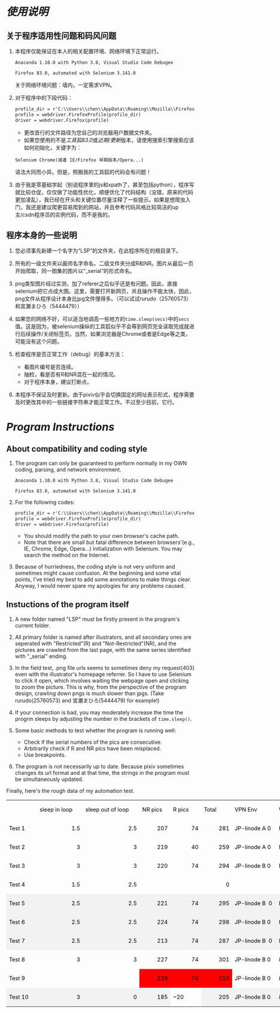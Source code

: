 # ***使用说明***

## 关于程序适用性问题和码风问题

1. 本程序仅能保证在本人的相关配置环境、网络环境下正常运行。

    `Anaconda 1.10.0 with Python 3.8, Visual Studio Code Debugee`

    `Firefox 83.0, automated with Selenium 3.141.0`

    关于网络环境问题：墙内，一定需求VPN。

2. 对于程序中的下段代码：

    ```apache
    profile_dir = r'C:\\Users\\chen\\AppData\\Roaming\\Mozilla\\Firefox\\Profiles\\twtf6r6t.default-release'
    profile = webdriver.FirefoxProfile(profile_dir)
    driver = webdriver.Firefox(profile)
    ```

    * 更改首行的文件路径为您自己的浏览器用户数据文件夹。
    * 如果您使用的不是*工具狐83.0*或*近期/更新*版本，请使用搜索引擎搜索应该如何初始化，关键字为：

    `Selenium Chrome(或者 IE/Firefox 早期版本/Opera...)`

    语法大同而小异。但是，照搬我的工具狐的代码会有问题！

3. 由于我是零基础学起（别说程序里的js和xpath了，甚至包括python），程序写就比较仓促，仅仅做了功能性优化，顺便优化了代码结构（没错，原来的代码更加凌乱），我已经在开头和关键位置尽量注释了一些提示。如果是想爬虫入门，我还是建议爬更容易爬到的网站，并且参考代码风格比较简洁的up主/csdn程序员的实例代码，而不是我的。

## 程序本身的一些说明

1. 您必须事先新建一个名字为“LSP”的文件夹，在此程序所在的根目录下。

2. 所有的一级文件夹以画师名字命名，二级文件夹分成R和NR。图片从最后一页开始爬取，同一图集的图片以“_serial”的形式命名。

3. png类型图片经过实测，加了referer之后似乎还是有问题。因此，直接selenium把它点成大图。这里，需要打开新网页，并且操作不能太快，因此，png文件从程序设计本身比jpg文件慢得多。（可以试试rurudo（25760573）和宮瀬まひろ（5444479））

4. 如果您的网络不好，可以适当地调高一些地方的`time.sleep(secs)`中的`secs`值。这是因为，被selenium操纵的工具狐似乎不会等到网页完全读取完成就进行后续操作/关闭标签页。当然，如果浏览器是Chrome或者是Edge等之类，可能没有这个问题。

5. 检查程序是否正常工作（debug）的基本方法：

    * 看图片编号是否连续。
    * 抽检，看是否有R和NR混在一起的情况。
    * 对于程序本身，建议打断点。

6. 本程序不保证及时更新。由于pixiv似乎会切换固定的网址表示形式，程序需要及时更改其中的一些链接字符串才能正常工作。不过至少目前，它行。

# ***Program Instructions***

## About compatibility and coding style

1. The program can only be guaranteed to perform normally in my OWN coding, parsing, and network environment.

    `Anaconda 1.10.0 with Python 3.8, Visual Studio Code Debugee`

    `Firefox 83.0, automated with Selenium 3.141.0`

2. For the following codes:

     ```apache
    profile_dir = r'C:\\Users\\chen\\AppData\\Roaming\\Mozilla\\Firefox\\Profiles\\twtf6r6t.default-release'
    profile = webdriver.FirefoxProfile(profile_dir)
    driver = webdriver.Firefox(profile)
    ```

    * You should modify the path to your own browser's cache path.
    * Note that there are small but fatal difference between browsers'(e.g., IE, Chrome, Edge, Opera...) initialization with Selenium. You may search the method on the Internet.

3. Because of hurriedness, the coding style is not very uniform and sometimes might cause confusion. At the beginning and some vital points, I've tried my best to add some annotations to make things clear. Anyway, I would never spare my apologies for any problems caused.

## Instuctions of the program itself

1. A new folder named "LSP" must be firstly present in the program's current folder.

2. All primary folder is named after illustrators, and all secondary ones are seperated with "Restricted"(R) and "Not-Restricted"(NR), and the pictures are crawled from the last page, with the same series identified with "_serial" ending.

3. In the field test, .png file urls seems to sometimes deny my request(403) even with the illustrator's homepage referrer. So I have to use Selenium to click it open, which involves waiting the webpage open and clicking to zoom the picture. This is why, from the perspective of the program design, crawling down pngs is much slower than jpgs. (Take rurudo(25760573) and 宮瀬まひろ(5444479) for example!)

4. If your connection is bad, you may moderately increase the time the progrm sleeps by adjusting the number in the brackets of `time.sleep()`.

5. Some basic methods to test whether the program is running well:

    * Check if the serial numbers of the pics are consecutive.
    * Arbitrarily check if R and NR pics have been misplaced.
    * Use breakpoints.

6. The program is not necessarily up to date. Because pixiv sometimes changes its url format and at that time, the strings in the program must be simultaneously updated.



Finally, here's the rough data of my automation test. 
<table class="MsoNormalTable" style="width:1072.55pt;border-collapse:collapse;mso-yfti-tbllook:1184;
 mso-padding-alt:0cm 5.4pt 0cm 5.4pt" width="1430" cellspacing="0" cellpadding="0" border="0">
 <tbody><tr style="mso-yfti-irow:0;mso-yfti-firstrow:yes;height:13.9pt">
  <td style="width:51.0pt;padding:0cm 5.4pt 0cm 5.4pt;
  height:13.9pt" width="68" nowrap=""></td>
  <td style="width:81.0pt;padding:0cm 5.4pt 0cm 5.4pt;
  height:13.9pt" width="108" nowrap="">
  <p class="MsoNormal" style="text-align:left;mso-pagination:widow-orphan" align="left"><span style="font-size:11.0pt;mso-ascii-font-family:等线;mso-fareast-font-family:
  等线;mso-hansi-font-family:等线;mso-bidi-font-family:宋体;color:black;mso-font-kerning:
  0pt" lang="EN-US">sleep in loop<o:p></o:p></span></p>
  </td>
  <td style="width:103.0pt;padding:0cm 5.4pt 0cm 5.4pt;
  height:13.9pt" width="137" nowrap="">
  <p class="MsoNormal" style="text-align:left;mso-pagination:widow-orphan" align="left"><span style="font-size:11.0pt;mso-ascii-font-family:等线;mso-fareast-font-family:
  等线;mso-hansi-font-family:等线;mso-bidi-font-family:宋体;color:black;mso-font-kerning:
  0pt" lang="EN-US">sleep out of loop<o:p></o:p></span></p>
  </td>
  <td style="width:51.0pt;padding:0cm 5.4pt 0cm 5.4pt;
  height:13.9pt" width="68" nowrap="">
  <p class="MsoNormal" style="text-align:left;mso-pagination:widow-orphan" align="left"><span style="font-size:11.0pt;mso-ascii-font-family:等线;mso-fareast-font-family:
  等线;mso-hansi-font-family:等线;mso-bidi-font-family:宋体;color:black;mso-font-kerning:
  0pt" lang="EN-US">NR pics<o:p></o:p></span></p>
  </td>
  <td style="width:51.0pt;padding:0cm 5.4pt 0cm 5.4pt;
  height:13.9pt" width="68" nowrap="">
  <p class="MsoNormal" style="text-align:left;mso-pagination:widow-orphan" align="left"><span style="font-size:11.0pt;mso-ascii-font-family:等线;mso-fareast-font-family:
  等线;mso-hansi-font-family:等线;mso-bidi-font-family:宋体;color:black;mso-font-kerning:
  0pt" lang="EN-US">R pics<o:p></o:p></span></p>
  </td>
  <td style="width:51.0pt;padding:0cm 5.4pt 0cm 5.4pt;
  height:13.9pt" width="68" nowrap="">
  <p class="MsoNormal" style="text-align:left;mso-pagination:widow-orphan" align="left"><span style="font-size:11.0pt;mso-ascii-font-family:等线;mso-fareast-font-family:
  等线;mso-hansi-font-family:等线;mso-bidi-font-family:宋体;color:black;mso-font-kerning:
  0pt" lang="EN-US">Total<o:p></o:p></span></p>
  </td>
  <td style="width:78.0pt;padding:0cm 5.4pt 0cm 5.4pt;
  height:13.9pt" width="104" nowrap="">
  <p class="MsoNormal" style="text-align:left;mso-pagination:widow-orphan" align="left"><span style="font-size:11.0pt;mso-ascii-font-family:等线;mso-fareast-font-family:
  等线;mso-hansi-font-family:等线;mso-bidi-font-family:宋体;color:black;mso-font-kerning:
  0pt" lang="EN-US">VPN Env<o:p></o:p></span></p>
  </td>
  <td style="width:62.0pt;padding:0cm 5.4pt 0cm 5.4pt;
  height:13.9pt" width="83" nowrap="">
  <p class="MsoNormal" style="text-align:left;mso-pagination:widow-orphan" align="left"><span class="SpellE"><span style="font-size:11.0pt;mso-ascii-font-family:
  等线;mso-fareast-font-family:等线;mso-hansi-font-family:等线;mso-bidi-font-family:
  宋体;color:black;mso-font-kerning:0pt" lang="EN-US">WiFi</span></span><span style="font-size:11.0pt;mso-ascii-font-family:等线;mso-fareast-font-family:
  等线;mso-hansi-font-family:等线;mso-bidi-font-family:宋体;color:black;mso-font-kerning:
  0pt" lang="EN-US"> Env<o:p></o:p></span></p>
  </td>
  <td style="width:80.0pt;padding:0cm 5.4pt 0cm 5.4pt;
  height:13.9pt" width="107" nowrap="">
  <p class="MsoNormal" style="text-align:left;mso-pagination:widow-orphan" align="left"><span style="font-size:11.0pt;mso-ascii-font-family:等线;mso-fareast-font-family:
  等线;mso-hansi-font-family:等线;mso-bidi-font-family:宋体;color:black;mso-font-kerning:
  0pt" lang="EN-US">number of <span class="SpellE">urls</span><o:p></o:p></span></p>
  </td>
  <td style="width:82.0pt;padding:0cm 5.4pt 0cm 5.4pt;
  height:13.9pt" width="109" nowrap="">
  <p class="MsoNormal" style="text-align:left;mso-pagination:widow-orphan" align="left"><span style="font-size:11.0pt;mso-ascii-font-family:等线;mso-fareast-font-family:
  等线;mso-hansi-font-family:等线;mso-bidi-font-family:宋体;color:black;mso-font-kerning:
  0pt" lang="EN-US">syncing<o:p></o:p></span></p>
  </td>
  <td style="width:120.0pt;padding:0cm 5.4pt 0cm 5.4pt;
  height:13.9pt" width="160" nowrap="">
  <p class="MsoNormal" style="text-align:left;mso-pagination:widow-orphan" align="left"><span style="font-size:11.0pt;mso-ascii-font-family:等线;mso-fareast-font-family:
  等线;mso-hansi-font-family:等线;mso-bidi-font-family:宋体;color:black;mso-font-kerning:
  0pt" lang="EN-US">error<o:p></o:p></span></p>
  </td>
  <td style="width:209.0pt;padding:0cm 5.4pt 0cm 5.4pt;
  height:13.9pt" width="279" nowrap="">
  <p class="MsoNormal" style="text-align:left;mso-pagination:widow-orphan" align="left"><span style="font-size:11.0pt;mso-ascii-font-family:等线;mso-fareast-font-family:
  等线;mso-hansi-font-family:等线;mso-bidi-font-family:宋体;color:black;mso-font-kerning:
  0pt" lang="EN-US">Accuracy/Annotations<o:p></o:p></span></p>
  </td>
  <td style="width:53.55pt;padding:0cm 5.4pt 0cm 5.4pt;
  height:13.9pt" width="71" nowrap="">
  <p class="MsoNormal" style="text-align:left;mso-pagination:widow-orphan" align="left"><span style="font-size:11.0pt;mso-ascii-font-family:等线;mso-fareast-font-family:
  等线;mso-hansi-font-family:等线;mso-bidi-font-family:宋体;color:black;mso-font-kerning:
  0pt" lang="EN-US">Mode<o:p></o:p></span></p>
  </td>
 </tr>
 <tr style="mso-yfti-irow:1;height:13.9pt">
  <td style="width:51.0pt;padding:0cm 5.4pt 0cm 5.4pt;
  height:13.9pt" width="68" nowrap="">
  <p class="MsoNormal" style="text-align:left;mso-pagination:widow-orphan" align="left"><span style="font-size:11.0pt;mso-ascii-font-family:等线;mso-fareast-font-family:
  等线;mso-hansi-font-family:等线;mso-bidi-font-family:宋体;color:black;mso-font-kerning:
  0pt" lang="EN-US">Test 1<o:p></o:p></span></p>
  </td>
  <td style="width:81.0pt;padding:0cm 5.4pt 0cm 5.4pt;
  height:13.9pt" width="108" nowrap="">
  <p class="MsoNormal" style="text-align:right;mso-pagination:widow-orphan" align="right"><span style="font-size:11.0pt;mso-ascii-font-family:等线;mso-fareast-font-family:
  等线;mso-hansi-font-family:等线;mso-bidi-font-family:宋体;color:black;mso-font-kerning:
  0pt" lang="EN-US">1.5<o:p></o:p></span></p>
  </td>
  <td style="width:103.0pt;padding:0cm 5.4pt 0cm 5.4pt;
  height:13.9pt" width="137" nowrap="">
  <p class="MsoNormal" style="text-align:right;mso-pagination:widow-orphan" align="right"><span style="font-size:11.0pt;mso-ascii-font-family:等线;mso-fareast-font-family:
  等线;mso-hansi-font-family:等线;mso-bidi-font-family:宋体;color:black;mso-font-kerning:
  0pt" lang="EN-US">2.5<o:p></o:p></span></p>
  </td>
  <td style="width:51.0pt;padding:0cm 5.4pt 0cm 5.4pt;
  height:13.9pt" width="68" nowrap="">
  <p class="MsoNormal" style="text-align:right;mso-pagination:widow-orphan" align="right"><span style="font-size:11.0pt;mso-ascii-font-family:等线;mso-fareast-font-family:
  等线;mso-hansi-font-family:等线;mso-bidi-font-family:宋体;color:black;mso-font-kerning:
  0pt" lang="EN-US">207<o:p></o:p></span></p>
  </td>
  <td style="width:51.0pt;padding:0cm 5.4pt 0cm 5.4pt;
  height:13.9pt" width="68" nowrap="">
  <p class="MsoNormal" style="text-align:right;mso-pagination:widow-orphan" align="right"><span style="font-size:11.0pt;mso-ascii-font-family:等线;mso-fareast-font-family:
  等线;mso-hansi-font-family:等线;mso-bidi-font-family:宋体;color:black;mso-font-kerning:
  0pt" lang="EN-US">74<o:p></o:p></span></p>
  </td>
  <td style="width:51.0pt;padding:0cm 5.4pt 0cm 5.4pt;
  height:13.9pt" width="68" nowrap="">
  <p class="MsoNormal" style="text-align:right;mso-pagination:widow-orphan" align="right"><span style="font-size:11.0pt;mso-ascii-font-family:等线;mso-fareast-font-family:
  等线;mso-hansi-font-family:等线;mso-bidi-font-family:宋体;color:black;mso-font-kerning:
  0pt" lang="EN-US">281<o:p></o:p></span></p>
  </td>
  <td style="width:78.0pt;padding:0cm 5.4pt 0cm 5.4pt;
  height:13.9pt" width="104" nowrap="">
  <p class="MsoNormal" style="text-align:left;mso-pagination:widow-orphan" align="left"><span style="font-size:11.0pt;mso-ascii-font-family:等线;mso-fareast-font-family:
  等线;mso-hansi-font-family:等线;mso-bidi-font-family:宋体;color:black;mso-font-kerning:
  0pt" lang="EN-US">JP-<span class="SpellE">linode</span> A 0<o:p></o:p></span></p>
  </td>
  <td style="width:62.0pt;padding:0cm 5.4pt 0cm 5.4pt;
  height:13.9pt" width="83" nowrap="">
  <p class="MsoNormal" style="text-align:left;mso-pagination:widow-orphan" align="left"><span style="font-size:11.0pt;mso-ascii-font-family:等线;mso-fareast-font-family:
  等线;mso-hansi-font-family:等线;mso-bidi-font-family:宋体;color:black;mso-font-kerning:
  0pt" lang="EN-US">Dorm<o:p></o:p></span></p>
  </td>
  <td style="width:80.0pt;padding:0cm 5.4pt 0cm 5.4pt;
  height:13.9pt" width="107" nowrap="">
  <p class="MsoNormal" style="text-align:right;mso-pagination:widow-orphan" align="right"><span style="font-size:11.0pt;mso-ascii-font-family:等线;mso-fareast-font-family:
  等线;mso-hansi-font-family:等线;mso-bidi-font-family:宋体;color:black;mso-font-kerning:
  0pt" lang="EN-US">217<o:p></o:p></span></p>
  </td>
  <td style="width:82.0pt;padding:0cm 5.4pt 0cm 5.4pt;
  height:13.9pt" width="109" nowrap="">
  <p class="MsoNormal" style="text-align:left;mso-pagination:widow-orphan" align="left"><span style="font-size:11.0pt;mso-ascii-font-family:等线;mso-fareast-font-family:
  等线;mso-hansi-font-family:等线;mso-bidi-font-family:宋体;color:black;mso-font-kerning:
  0pt" lang="EN-US">t<o:p></o:p></span></p>
  </td>
  <td style="width:120.0pt;padding:0cm 5.4pt 0cm 5.4pt;
  height:13.9pt" width="160" nowrap=""></td>
  <td style="width:209.0pt;padding:0cm 5.4pt 0cm 5.4pt;
  height:13.9pt" width="279" nowrap="">
  <p class="MsoNormal" style="text-align:right;mso-pagination:widow-orphan" align="right"><span style="font-size:11.0pt;mso-ascii-font-family:等线;mso-fareast-font-family:
  等线;mso-hansi-font-family:等线;mso-bidi-font-family:宋体;color:black;mso-font-kerning:
  0pt" lang="EN-US">0.897763578<o:p></o:p></span></p>
  </td>
  <td style="width:53.55pt;padding:0cm 5.4pt 0cm 5.4pt;
  height:13.9pt" width="71" nowrap="">
  <p class="MsoNormal" style="text-align:left;mso-pagination:widow-orphan" align="left"><span style="font-size:11.0pt;mso-ascii-font-family:等线;mso-fareast-font-family:
  等线;mso-hansi-font-family:等线;mso-bidi-font-family:宋体;color:black;mso-font-kerning:
  0pt" lang="EN-US">distributive<o:p></o:p></span></p>
  </td>
 </tr>
 <tr style="mso-yfti-irow:2;height:13.9pt">
  <td style="width:51.0pt;padding:0cm 5.4pt 0cm 5.4pt;
  height:13.9pt" width="68" nowrap="">
  <p class="MsoNormal" style="text-align:left;mso-pagination:widow-orphan" align="left"><span style="font-size:11.0pt;mso-ascii-font-family:等线;mso-fareast-font-family:
  等线;mso-hansi-font-family:等线;mso-bidi-font-family:宋体;color:black;mso-font-kerning:
  0pt" lang="EN-US">Test 2<o:p></o:p></span></p>
  </td>
  <td style="width:81.0pt;padding:0cm 5.4pt 0cm 5.4pt;
  height:13.9pt" width="108" nowrap="">
  <p class="MsoNormal" style="text-align:right;mso-pagination:widow-orphan" align="right"><span style="font-size:11.0pt;mso-ascii-font-family:等线;mso-fareast-font-family:
  等线;mso-hansi-font-family:等线;mso-bidi-font-family:宋体;color:black;mso-font-kerning:
  0pt" lang="EN-US">3<o:p></o:p></span></p>
  </td>
  <td style="width:103.0pt;padding:0cm 5.4pt 0cm 5.4pt;
  height:13.9pt" width="137" nowrap="">
  <p class="MsoNormal" style="text-align:right;mso-pagination:widow-orphan" align="right"><span style="font-size:11.0pt;mso-ascii-font-family:等线;mso-fareast-font-family:
  等线;mso-hansi-font-family:等线;mso-bidi-font-family:宋体;color:black;mso-font-kerning:
  0pt" lang="EN-US">3<o:p></o:p></span></p>
  </td>
  <td style="width:51.0pt;padding:0cm 5.4pt 0cm 5.4pt;
  height:13.9pt" width="68" nowrap="">
  <p class="MsoNormal" style="text-align:right;mso-pagination:widow-orphan" align="right"><span style="font-size:11.0pt;mso-ascii-font-family:等线;mso-fareast-font-family:
  等线;mso-hansi-font-family:等线;mso-bidi-font-family:宋体;color:black;mso-font-kerning:
  0pt" lang="EN-US">219<o:p></o:p></span></p>
  </td>
  <td style="width:51.0pt;padding:0cm 5.4pt 0cm 5.4pt;
  height:13.9pt" width="68" nowrap="">
  <p class="MsoNormal" style="text-align:right;mso-pagination:widow-orphan" align="right"><span style="font-size:11.0pt;mso-ascii-font-family:等线;mso-fareast-font-family:
  等线;mso-hansi-font-family:等线;mso-bidi-font-family:宋体;color:black;mso-font-kerning:
  0pt" lang="EN-US">40<o:p></o:p></span></p>
  </td>
  <td style="width:51.0pt;padding:0cm 5.4pt 0cm 5.4pt;
  height:13.9pt" width="68" nowrap="">
  <p class="MsoNormal" style="text-align:right;mso-pagination:widow-orphan" align="right"><span style="font-size:11.0pt;mso-ascii-font-family:等线;mso-fareast-font-family:
  等线;mso-hansi-font-family:等线;mso-bidi-font-family:宋体;color:black;mso-font-kerning:
  0pt" lang="EN-US">259<o:p></o:p></span></p>
  </td>
  <td style="width:78.0pt;padding:0cm 5.4pt 0cm 5.4pt;
  height:13.9pt" width="104" nowrap="">
  <p class="MsoNormal" style="text-align:left;mso-pagination:widow-orphan" align="left"><span style="font-size:11.0pt;mso-ascii-font-family:等线;mso-fareast-font-family:
  等线;mso-hansi-font-family:等线;mso-bidi-font-family:宋体;color:black;mso-font-kerning:
  0pt" lang="EN-US">JP-<span class="SpellE">linode</span> A 0<o:p></o:p></span></p>
  </td>
  <td style="width:62.0pt;padding:0cm 5.4pt 0cm 5.4pt;
  height:13.9pt" width="83" nowrap="">
  <p class="MsoNormal" style="text-align:left;mso-pagination:widow-orphan" align="left"><span style="font-size:11.0pt;mso-ascii-font-family:等线;mso-fareast-font-family:
  等线;mso-hansi-font-family:等线;mso-bidi-font-family:宋体;color:black;mso-font-kerning:
  0pt" lang="EN-US">Dorm<o:p></o:p></span></p>
  </td>
  <td style="width:80.0pt;padding:0cm 5.4pt 0cm 5.4pt;
  height:13.9pt" width="107" nowrap="">
  <p class="MsoNormal" style="text-align:right;mso-pagination:widow-orphan" align="right"><span style="font-size:11.0pt;mso-ascii-font-family:等线;mso-fareast-font-family:
  等线;mso-hansi-font-family:等线;mso-bidi-font-family:宋体;color:black;mso-font-kerning:
  0pt" lang="EN-US">217<o:p></o:p></span></p>
  </td>
  <td style="width:82.0pt;padding:0cm 5.4pt 0cm 5.4pt;
  height:13.9pt" width="109" nowrap="">
  <p class="MsoNormal" style="text-align:left;mso-pagination:widow-orphan" align="left"><span style="font-size:11.0pt;mso-ascii-font-family:等线;mso-fareast-font-family:
  等线;mso-hansi-font-family:等线;mso-bidi-font-family:宋体;color:black;mso-font-kerning:
  0pt" lang="EN-US">t<o:p></o:p></span></p>
  </td>
  <td style="width:120.0pt;padding:0cm 5.4pt 0cm 5.4pt;
  height:13.9pt" width="160" nowrap=""></td>
  <td style="width:209.0pt;padding:0cm 5.4pt 0cm 5.4pt;
  height:13.9pt" width="279" nowrap="">
  <p class="MsoNormal" style="text-align:right;mso-pagination:widow-orphan" align="right"><span style="font-size:11.0pt;mso-ascii-font-family:等线;mso-fareast-font-family:
  等线;mso-hansi-font-family:等线;mso-bidi-font-family:宋体;color:black;mso-font-kerning:
  0pt" lang="EN-US">0.827476038<o:p></o:p></span></p>
  </td>
  <td style="width:53.55pt;padding:0cm 5.4pt 0cm 5.4pt;
  height:13.9pt" width="71" nowrap="">
  <p class="MsoNormal" style="text-align:left;mso-pagination:widow-orphan" align="left"><span style="font-size:11.0pt;mso-ascii-font-family:等线;mso-fareast-font-family:
  等线;mso-hansi-font-family:等线;mso-bidi-font-family:宋体;color:black;mso-font-kerning:
  0pt" lang="EN-US">distributive<o:p></o:p></span></p>
  </td>
 </tr>
 <tr style="mso-yfti-irow:3;height:13.9pt">
  <td style="width:51.0pt;padding:0cm 5.4pt 0cm 5.4pt;
  height:13.9pt" width="68" nowrap="">
  <p class="MsoNormal" style="text-align:left;mso-pagination:widow-orphan" align="left"><span style="font-size:11.0pt;mso-ascii-font-family:等线;mso-fareast-font-family:
  等线;mso-hansi-font-family:等线;mso-bidi-font-family:宋体;color:black;mso-font-kerning:
  0pt" lang="EN-US">Test 3<o:p></o:p></span></p>
  </td>
  <td style="width:81.0pt;padding:0cm 5.4pt 0cm 5.4pt;
  height:13.9pt" width="108" nowrap="">
  <p class="MsoNormal" style="text-align:right;mso-pagination:widow-orphan" align="right"><span style="font-size:11.0pt;mso-ascii-font-family:等线;mso-fareast-font-family:
  等线;mso-hansi-font-family:等线;mso-bidi-font-family:宋体;color:black;mso-font-kerning:
  0pt" lang="EN-US">3<o:p></o:p></span></p>
  </td>
  <td style="width:103.0pt;padding:0cm 5.4pt 0cm 5.4pt;
  height:13.9pt" width="137" nowrap="">
  <p class="MsoNormal" style="text-align:right;mso-pagination:widow-orphan" align="right"><span style="font-size:11.0pt;mso-ascii-font-family:等线;mso-fareast-font-family:
  等线;mso-hansi-font-family:等线;mso-bidi-font-family:宋体;color:black;mso-font-kerning:
  0pt" lang="EN-US">3<o:p></o:p></span></p>
  </td>
  <td style="width:51.0pt;padding:0cm 5.4pt 0cm 5.4pt;
  height:13.9pt" width="68" nowrap="">
  <p class="MsoNormal" style="text-align:right;mso-pagination:widow-orphan" align="right"><span style="font-size:11.0pt;mso-ascii-font-family:等线;mso-fareast-font-family:
  等线;mso-hansi-font-family:等线;mso-bidi-font-family:宋体;color:black;mso-font-kerning:
  0pt" lang="EN-US">220<o:p></o:p></span></p>
  </td>
  <td style="width:51.0pt;padding:0cm 5.4pt 0cm 5.4pt;
  height:13.9pt" width="68" nowrap="">
  <p class="MsoNormal" style="text-align:right;mso-pagination:widow-orphan" align="right"><span style="font-size:11.0pt;mso-ascii-font-family:等线;mso-fareast-font-family:
  等线;mso-hansi-font-family:等线;mso-bidi-font-family:宋体;color:black;mso-font-kerning:
  0pt" lang="EN-US">74<o:p></o:p></span></p>
  </td>
  <td style="width:51.0pt;padding:0cm 5.4pt 0cm 5.4pt;
  height:13.9pt" width="68" nowrap="">
  <p class="MsoNormal" style="text-align:right;mso-pagination:widow-orphan" align="right"><span style="font-size:11.0pt;mso-ascii-font-family:等线;mso-fareast-font-family:
  等线;mso-hansi-font-family:等线;mso-bidi-font-family:宋体;color:black;mso-font-kerning:
  0pt" lang="EN-US">294<o:p></o:p></span></p>
  </td>
  <td style="width:78.0pt;padding:0cm 5.4pt 0cm 5.4pt;
  height:13.9pt" width="104" nowrap="">
  <p class="MsoNormal" style="text-align:left;mso-pagination:widow-orphan" align="left"><span style="font-size:11.0pt;mso-ascii-font-family:等线;mso-fareast-font-family:
  等线;mso-hansi-font-family:等线;mso-bidi-font-family:宋体;color:black;mso-font-kerning:
  0pt" lang="EN-US">JP-<span class="SpellE">linode</span> B 0<o:p></o:p></span></p>
  </td>
  <td style="width:62.0pt;padding:0cm 5.4pt 0cm 5.4pt;
  height:13.9pt" width="83" nowrap="">
  <p class="MsoNormal" style="text-align:left;mso-pagination:widow-orphan" align="left"><span style="font-size:11.0pt;mso-ascii-font-family:等线;mso-fareast-font-family:
  等线;mso-hansi-font-family:等线;mso-bidi-font-family:宋体;color:black;mso-font-kerning:
  0pt" lang="EN-US">Dorm<o:p></o:p></span></p>
  </td>
  <td style="width:80.0pt;padding:0cm 5.4pt 0cm 5.4pt;
  height:13.9pt" width="107" nowrap="">
  <p class="MsoNormal" style="text-align:right;mso-pagination:widow-orphan" align="right"><span style="font-size:11.0pt;mso-ascii-font-family:等线;mso-fareast-font-family:
  等线;mso-hansi-font-family:等线;mso-bidi-font-family:宋体;color:black;mso-font-kerning:
  0pt" lang="EN-US">217<o:p></o:p></span></p>
  </td>
  <td style="width:82.0pt;padding:0cm 5.4pt 0cm 5.4pt;
  height:13.9pt" width="109" nowrap="">
  <p class="MsoNormal" style="text-align:left;mso-pagination:widow-orphan" align="left"><span style="font-size:11.0pt;mso-ascii-font-family:等线;mso-fareast-font-family:
  等线;mso-hansi-font-family:等线;mso-bidi-font-family:宋体;color:black;mso-font-kerning:
  0pt" lang="EN-US">t<o:p></o:p></span></p>
  </td>
  <td style="width:120.0pt;padding:0cm 5.4pt 0cm 5.4pt;
  height:13.9pt" width="160" nowrap=""></td>
  <td style="width:209.0pt;padding:0cm 5.4pt 0cm 5.4pt;
  height:13.9pt" width="279" nowrap="">
  <p class="MsoNormal" style="text-align:right;mso-pagination:widow-orphan" align="right"><span style="font-size:11.0pt;mso-ascii-font-family:等线;mso-fareast-font-family:
  等线;mso-hansi-font-family:等线;mso-bidi-font-family:宋体;color:black;mso-font-kerning:
  0pt" lang="EN-US">0.939297125<o:p></o:p></span></p>
  </td>
  <td style="width:53.55pt;padding:0cm 5.4pt 0cm 5.4pt;
  height:13.9pt" width="71" nowrap="">
  <p class="MsoNormal" style="text-align:left;mso-pagination:widow-orphan" align="left"><span style="font-size:11.0pt;mso-ascii-font-family:等线;mso-fareast-font-family:
  等线;mso-hansi-font-family:等线;mso-bidi-font-family:宋体;color:black;mso-font-kerning:
  0pt" lang="EN-US">distributive<o:p></o:p></span></p>
  </td>
 </tr>
 <tr style="mso-yfti-irow:4;height:13.9pt">
  <td style="width:51.0pt;padding:0cm 5.4pt 0cm 5.4pt;
  height:13.9pt" width="68" nowrap="">
  <p class="MsoNormal" style="text-align:left;mso-pagination:widow-orphan" align="left"><span style="font-size:11.0pt;mso-ascii-font-family:等线;mso-fareast-font-family:
  等线;mso-hansi-font-family:等线;mso-bidi-font-family:宋体;color:black;mso-font-kerning:
  0pt" lang="EN-US">Test 4<o:p></o:p></span></p>
  </td>
  <td style="width:81.0pt;padding:0cm 5.4pt 0cm 5.4pt;
  height:13.9pt" width="108" nowrap="">
  <p class="MsoNormal" style="text-align:right;mso-pagination:widow-orphan" align="right"><span style="font-size:11.0pt;mso-ascii-font-family:等线;mso-fareast-font-family:
  等线;mso-hansi-font-family:等线;mso-bidi-font-family:宋体;color:black;mso-font-kerning:
  0pt" lang="EN-US">1.5<o:p></o:p></span></p>
  </td>
  <td style="width:103.0pt;padding:0cm 5.4pt 0cm 5.4pt;
  height:13.9pt" width="137" nowrap="">
  <p class="MsoNormal" style="text-align:right;mso-pagination:widow-orphan" align="right"><span style="font-size:11.0pt;mso-ascii-font-family:等线;mso-fareast-font-family:
  等线;mso-hansi-font-family:等线;mso-bidi-font-family:宋体;color:black;mso-font-kerning:
  0pt" lang="EN-US">2.5<o:p></o:p></span></p>
  </td>
  <td style="width:51.0pt;padding:0cm 5.4pt 0cm 5.4pt;
  height:13.9pt" width="68" nowrap=""></td>
  <td style="width:51.0pt;padding:0cm 5.4pt 0cm 5.4pt;
  height:13.9pt" width="68" nowrap=""></td>
  <td style="width:51.0pt;padding:0cm 5.4pt 0cm 5.4pt;
  height:13.9pt" width="68" nowrap="">
  <p class="MsoNormal" style="text-align:right;mso-pagination:widow-orphan" align="right"><span style="font-size:11.0pt;mso-ascii-font-family:等线;mso-fareast-font-family:
  等线;mso-hansi-font-family:等线;mso-bidi-font-family:宋体;color:black;mso-font-kerning:
  0pt" lang="EN-US">0<o:p></o:p></span></p>
  </td>
  <td style="width:78.0pt;padding:0cm 5.4pt 0cm 5.4pt;
  height:13.9pt" width="104" nowrap=""></td>
  <td style="width:62.0pt;padding:0cm 5.4pt 0cm 5.4pt;
  height:13.9pt" width="83" nowrap=""></td>
  <td style="width:80.0pt;padding:0cm 5.4pt 0cm 5.4pt;
  height:13.9pt" width="107" nowrap="">
  <p class="MsoNormal" style="text-align:left;mso-pagination:widow-orphan" align="left"><span style="font-size:11.0pt;mso-ascii-font-family:等线;mso-fareast-font-family:
  等线;mso-hansi-font-family:等线;mso-bidi-font-family:宋体;color:black;mso-font-kerning:
  0pt" lang="EN-US">(np)<o:p></o:p></span></p>
  </td>
  <td style="width:82.0pt;padding:0cm 5.4pt 0cm 5.4pt;
  height:13.9pt" width="109" nowrap="">
  <p class="MsoNormal" style="text-align:left;mso-pagination:widow-orphan" align="left"><span style="font-size:11.0pt;mso-ascii-font-family:等线;mso-fareast-font-family:
  等线;mso-hansi-font-family:等线;mso-bidi-font-family:宋体;color:black;mso-font-kerning:
  0pt" lang="EN-US">f<o:p></o:p></span></p>
  </td>
  <td style="width:120.0pt;padding:0cm 5.4pt 0cm 5.4pt;
  height:13.9pt" width="160" nowrap="">
  <p class="MsoNormal" style="text-align:left;mso-pagination:widow-orphan" align="left"><span style="font-size:11.0pt;mso-ascii-font-family:等线;mso-fareast-font-family:
  等线;mso-hansi-font-family:等线;mso-bidi-font-family:宋体;color:black;mso-font-kerning:
  0pt" lang="EN-US">Max Retries Exceed<o:p></o:p></span></p>
  </td>
  <td style="width:209.0pt;padding:0cm 5.4pt 0cm 5.4pt;
  height:13.9pt" width="279" nowrap="">
  <p class="MsoNormal" style="text-align:left;mso-pagination:widow-orphan" align="left"><span style="font-size:11.0pt;mso-ascii-font-family:等线;mso-fareast-font-family:
  等线;mso-hansi-font-family:等线;mso-bidi-font-family:宋体;color:black;mso-font-kerning:
  0pt" lang="EN-US">(np)<o:p></o:p></span></p>
  </td>
  <td style="width:53.55pt;padding:0cm 5.4pt 0cm 5.4pt;
  height:13.9pt" width="71" nowrap="">
  <p class="MsoNormal" style="text-align:left;mso-pagination:widow-orphan" align="left"><span style="font-size:11.0pt;mso-ascii-font-family:等线;mso-fareast-font-family:
  等线;mso-hansi-font-family:等线;mso-bidi-font-family:宋体;color:black;mso-font-kerning:
  0pt" lang="EN-US">distributive<o:p></o:p></span></p>
  </td>
 </tr>
 <tr style="mso-yfti-irow:5;height:13.9pt">
  <td style="width:51.0pt;background:#F2F2F2;padding:0cm 5.4pt 0cm 5.4pt;
  height:13.9pt" width="68" nowrap="">
  <p class="MsoNormal" style="text-align:left;mso-pagination:widow-orphan" align="left"><span style="font-size:11.0pt;mso-ascii-font-family:等线;mso-fareast-font-family:
  等线;mso-hansi-font-family:等线;mso-bidi-font-family:宋体;color:black;mso-font-kerning:
  0pt" lang="EN-US">Test 5<o:p></o:p></span></p>
  </td>
  <td style="width:81.0pt;background:#F2F2F2;padding:0cm 5.4pt 0cm 5.4pt;
  height:13.9pt" width="108" nowrap="">
  <p class="MsoNormal" style="text-align:right;mso-pagination:widow-orphan" align="right"><span style="font-size:11.0pt;mso-ascii-font-family:等线;mso-fareast-font-family:
  等线;mso-hansi-font-family:等线;mso-bidi-font-family:宋体;color:black;mso-font-kerning:
  0pt" lang="EN-US">2.5<o:p></o:p></span></p>
  </td>
  <td style="width:103.0pt;background:#F2F2F2;padding:0cm 5.4pt 0cm 5.4pt;
  height:13.9pt" width="137" nowrap="">
  <p class="MsoNormal" style="text-align:right;mso-pagination:widow-orphan" align="right"><span style="font-size:11.0pt;mso-ascii-font-family:等线;mso-fareast-font-family:
  等线;mso-hansi-font-family:等线;mso-bidi-font-family:宋体;color:black;mso-font-kerning:
  0pt" lang="EN-US">2.5<o:p></o:p></span></p>
  </td>
  <td style="width:51.0pt;background:#F2F2F2;padding:0cm 5.4pt 0cm 5.4pt;
  height:13.9pt" width="68" nowrap="">
  <p class="MsoNormal" style="text-align:right;mso-pagination:widow-orphan" align="right"><span style="font-size:11.0pt;mso-ascii-font-family:等线;mso-fareast-font-family:
  等线;mso-hansi-font-family:等线;mso-bidi-font-family:宋体;color:black;mso-font-kerning:
  0pt" lang="EN-US">221<o:p></o:p></span></p>
  </td>
  <td style="width:51.0pt;background:#F2F2F2;padding:0cm 5.4pt 0cm 5.4pt;
  height:13.9pt" width="68" nowrap="">
  <p class="MsoNormal" style="text-align:right;mso-pagination:widow-orphan" align="right"><span style="font-size:11.0pt;mso-ascii-font-family:等线;mso-fareast-font-family:
  等线;mso-hansi-font-family:等线;mso-bidi-font-family:宋体;color:black;mso-font-kerning:
  0pt" lang="EN-US">74<o:p></o:p></span></p>
  </td>
  <td style="width:51.0pt;background:#F2F2F2;padding:0cm 5.4pt 0cm 5.4pt;
  height:13.9pt" width="68" nowrap="">
  <p class="MsoNormal" style="text-align:right;mso-pagination:widow-orphan" align="right"><span style="font-size:11.0pt;mso-ascii-font-family:等线;mso-fareast-font-family:
  等线;mso-hansi-font-family:等线;mso-bidi-font-family:宋体;color:black;mso-font-kerning:
  0pt" lang="EN-US">295<o:p></o:p></span></p>
  </td>
  <td style="width:78.0pt;background:#F2F2F2;padding:0cm 5.4pt 0cm 5.4pt;
  height:13.9pt" width="104" nowrap="">
  <p class="MsoNormal" style="text-align:left;mso-pagination:widow-orphan" align="left"><span style="font-size:11.0pt;mso-ascii-font-family:等线;mso-fareast-font-family:
  等线;mso-hansi-font-family:等线;mso-bidi-font-family:宋体;color:black;mso-font-kerning:
  0pt" lang="EN-US">JP-<span class="SpellE">linode</span> <span class="GramE">B<span style="mso-spacerun:yes">&nbsp; </span>0</span><o:p></o:p></span></p>
  </td>
  <td style="width:62.0pt;background:#F2F2F2;padding:0cm 5.4pt 0cm 5.4pt;
  height:13.9pt" width="83" nowrap="">
  <p class="MsoNormal" style="text-align:left;mso-pagination:widow-orphan" align="left"><span style="font-size:11.0pt;mso-ascii-font-family:等线;mso-fareast-font-family:
  等线;mso-hansi-font-family:等线;mso-bidi-font-family:宋体;color:black;mso-font-kerning:
  0pt" lang="EN-US">Dorm<o:p></o:p></span></p>
  </td>
  <td style="width:80.0pt;background:#F2F2F2;padding:0cm 5.4pt 0cm 5.4pt;
  height:13.9pt" width="107" nowrap="">
  <p class="MsoNormal" style="text-align:right;mso-pagination:widow-orphan" align="right"><span style="font-size:11.0pt;mso-ascii-font-family:等线;mso-fareast-font-family:
  等线;mso-hansi-font-family:等线;mso-bidi-font-family:宋体;color:black;mso-font-kerning:
  0pt" lang="EN-US">217<o:p></o:p></span></p>
  </td>
  <td style="width:82.0pt;background:#F2F2F2;padding:0cm 5.4pt 0cm 5.4pt;
  height:13.9pt" width="109" nowrap="">
  <p class="MsoNormal" style="text-align:left;mso-pagination:widow-orphan" align="left"><span style="font-size:11.0pt;mso-ascii-font-family:等线;mso-fareast-font-family:
  等线;mso-hansi-font-family:等线;mso-bidi-font-family:宋体;color:black;mso-font-kerning:
  0pt" lang="EN-US">t<o:p></o:p></span></p>
  </td>
  <td style="width:120.0pt;background:#F2F2F2;padding:0cm 5.4pt 0cm 5.4pt;
  height:13.9pt" width="160" nowrap="">
  <p class="MsoNormal" style="text-align:left;mso-pagination:widow-orphan" align="left"><span style="font-size:11.0pt;mso-ascii-font-family:等线;mso-fareast-font-family:
  等线;mso-hansi-font-family:等线;mso-bidi-font-family:宋体;color:black;mso-font-kerning:
  0pt">　<span lang="EN-US"><o:p></o:p></span></span></p>
  </td>
  <td style="width:209.0pt;background:#F2F2F2;padding:0cm 5.4pt 0cm 5.4pt;
  height:13.9pt" width="279" nowrap="">
  <p class="MsoNormal" style="text-align:right;mso-pagination:widow-orphan" align="right"><span style="font-size:11.0pt;mso-ascii-font-family:等线;mso-fareast-font-family:
  等线;mso-hansi-font-family:等线;mso-bidi-font-family:宋体;color:black;mso-font-kerning:
  0pt" lang="EN-US">0.942492013<o:p></o:p></span></p>
  </td>
  <td style="width:53.55pt;padding:0cm 5.4pt 0cm 5.4pt;
  height:13.9pt" width="71" nowrap="">
  <p class="MsoNormal" style="text-align:left;mso-pagination:widow-orphan" align="left"><span style="font-size:11.0pt;mso-ascii-font-family:等线;mso-fareast-font-family:
  等线;mso-hansi-font-family:等线;mso-bidi-font-family:宋体;color:black;mso-font-kerning:
  0pt" lang="EN-US">distributive<o:p></o:p></span></p>
  </td>
 </tr>
 <tr style="mso-yfti-irow:6;height:13.9pt">
  <td style="width:51.0pt;background:#F2F2F2;padding:0cm 5.4pt 0cm 5.4pt;
  height:13.9pt" width="68" nowrap="">
  <p class="MsoNormal" style="text-align:left;mso-pagination:widow-orphan" align="left"><span style="font-size:11.0pt;mso-ascii-font-family:等线;mso-fareast-font-family:
  等线;mso-hansi-font-family:等线;mso-bidi-font-family:宋体;color:black;mso-font-kerning:
  0pt" lang="EN-US">Test 6<o:p></o:p></span></p>
  </td>
  <td style="width:81.0pt;background:#F2F2F2;padding:0cm 5.4pt 0cm 5.4pt;
  height:13.9pt" width="108" nowrap="">
  <p class="MsoNormal" style="text-align:right;mso-pagination:widow-orphan" align="right"><span style="font-size:11.0pt;mso-ascii-font-family:等线;mso-fareast-font-family:
  等线;mso-hansi-font-family:等线;mso-bidi-font-family:宋体;color:black;mso-font-kerning:
  0pt" lang="EN-US">2.5<o:p></o:p></span></p>
  </td>
  <td style="width:103.0pt;background:#F2F2F2;padding:0cm 5.4pt 0cm 5.4pt;
  height:13.9pt" width="137" nowrap="">
  <p class="MsoNormal" style="text-align:right;mso-pagination:widow-orphan" align="right"><span style="font-size:11.0pt;mso-ascii-font-family:等线;mso-fareast-font-family:
  等线;mso-hansi-font-family:等线;mso-bidi-font-family:宋体;color:black;mso-font-kerning:
  0pt" lang="EN-US">2.5<o:p></o:p></span></p>
  </td>
  <td style="width:51.0pt;background:#F2F2F2;padding:0cm 5.4pt 0cm 5.4pt;
  height:13.9pt" width="68" nowrap="">
  <p class="MsoNormal" style="text-align:right;mso-pagination:widow-orphan" align="right"><span style="font-size:11.0pt;mso-ascii-font-family:等线;mso-fareast-font-family:
  等线;mso-hansi-font-family:等线;mso-bidi-font-family:宋体;color:black;mso-font-kerning:
  0pt" lang="EN-US">224<o:p></o:p></span></p>
  </td>
  <td style="width:51.0pt;background:#F2F2F2;padding:0cm 5.4pt 0cm 5.4pt;
  height:13.9pt" width="68" nowrap="">
  <p class="MsoNormal" style="text-align:right;mso-pagination:widow-orphan" align="right"><span style="font-size:11.0pt;mso-ascii-font-family:等线;mso-fareast-font-family:
  等线;mso-hansi-font-family:等线;mso-bidi-font-family:宋体;color:black;mso-font-kerning:
  0pt" lang="EN-US">74<o:p></o:p></span></p>
  </td>
  <td style="width:51.0pt;background:#F2F2F2;padding:0cm 5.4pt 0cm 5.4pt;
  height:13.9pt" width="68" nowrap="">
  <p class="MsoNormal" style="text-align:right;mso-pagination:widow-orphan" align="right"><span style="font-size:11.0pt;mso-ascii-font-family:等线;mso-fareast-font-family:
  等线;mso-hansi-font-family:等线;mso-bidi-font-family:宋体;color:black;mso-font-kerning:
  0pt" lang="EN-US">298<o:p></o:p></span></p>
  </td>
  <td style="width:78.0pt;background:#F2F2F2;padding:0cm 5.4pt 0cm 5.4pt;
  height:13.9pt" width="104" nowrap="">
  <p class="MsoNormal" style="text-align:left;mso-pagination:widow-orphan" align="left"><span style="font-size:11.0pt;mso-ascii-font-family:等线;mso-fareast-font-family:
  等线;mso-hansi-font-family:等线;mso-bidi-font-family:宋体;color:black;mso-font-kerning:
  0pt" lang="EN-US">JP-<span class="SpellE">linode</span> B 0<o:p></o:p></span></p>
  </td>
  <td style="width:62.0pt;background:#F2F2F2;padding:0cm 5.4pt 0cm 5.4pt;
  height:13.9pt" width="83" nowrap="">
  <p class="MsoNormal" style="text-align:left;mso-pagination:widow-orphan" align="left"><span style="font-size:11.0pt;mso-ascii-font-family:等线;mso-fareast-font-family:
  等线;mso-hansi-font-family:等线;mso-bidi-font-family:宋体;color:black;mso-font-kerning:
  0pt" lang="EN-US">Dorm<o:p></o:p></span></p>
  </td>
  <td style="width:80.0pt;background:#F2F2F2;padding:0cm 5.4pt 0cm 5.4pt;
  height:13.9pt" width="107" nowrap="">
  <p class="MsoNormal" style="text-align:right;mso-pagination:widow-orphan" align="right"><span style="font-size:11.0pt;mso-ascii-font-family:等线;mso-fareast-font-family:
  等线;mso-hansi-font-family:等线;mso-bidi-font-family:宋体;color:black;mso-font-kerning:
  0pt" lang="EN-US">217<o:p></o:p></span></p>
  </td>
  <td style="width:82.0pt;background:#F2F2F2;padding:0cm 5.4pt 0cm 5.4pt;
  height:13.9pt" width="109" nowrap="">
  <p class="MsoNormal" style="text-align:left;mso-pagination:widow-orphan" align="left"><span style="font-size:11.0pt;mso-ascii-font-family:等线;mso-fareast-font-family:
  等线;mso-hansi-font-family:等线;mso-bidi-font-family:宋体;color:black;mso-font-kerning:
  0pt" lang="EN-US">t<o:p></o:p></span></p>
  </td>
  <td style="width:120.0pt;background:#F2F2F2;padding:0cm 5.4pt 0cm 5.4pt;
  height:13.9pt" width="160" nowrap="">
  <p class="MsoNormal" style="text-align:left;mso-pagination:widow-orphan" align="left"><span style="font-size:11.0pt;mso-ascii-font-family:等线;mso-fareast-font-family:
  等线;mso-hansi-font-family:等线;mso-bidi-font-family:宋体;color:black;mso-font-kerning:
  0pt">　<span lang="EN-US"><o:p></o:p></span></span></p>
  </td>
  <td style="width:209.0pt;background:#F2F2F2;padding:0cm 5.4pt 0cm 5.4pt;
  height:13.9pt" width="279" nowrap="">
  <p class="MsoNormal" style="text-align:right;mso-pagination:widow-orphan" align="right"><span style="font-size:11.0pt;mso-ascii-font-family:等线;mso-fareast-font-family:
  等线;mso-hansi-font-family:等线;mso-bidi-font-family:宋体;color:black;mso-font-kerning:
  0pt" lang="EN-US">0.952076677<o:p></o:p></span></p>
  </td>
  <td style="width:53.55pt;padding:0cm 5.4pt 0cm 5.4pt;
  height:13.9pt" width="71" nowrap="">
  <p class="MsoNormal" style="text-align:left;mso-pagination:widow-orphan" align="left"><span style="font-size:11.0pt;mso-ascii-font-family:等线;mso-fareast-font-family:
  等线;mso-hansi-font-family:等线;mso-bidi-font-family:宋体;color:black;mso-font-kerning:
  0pt" lang="EN-US">distributive<o:p></o:p></span></p>
  </td>
 </tr>
 <tr style="mso-yfti-irow:7;height:13.9pt">
  <td style="width:51.0pt;background:#F2F2F2;padding:0cm 5.4pt 0cm 5.4pt;
  height:13.9pt" width="68" nowrap="">
  <p class="MsoNormal" style="text-align:left;mso-pagination:widow-orphan" align="left"><span style="font-size:11.0pt;mso-ascii-font-family:等线;mso-fareast-font-family:
  等线;mso-hansi-font-family:等线;mso-bidi-font-family:宋体;color:black;mso-font-kerning:
  0pt" lang="EN-US">Test 7<o:p></o:p></span></p>
  </td>
  <td style="width:81.0pt;background:#F2F2F2;padding:0cm 5.4pt 0cm 5.4pt;
  height:13.9pt" width="108" nowrap="">
  <p class="MsoNormal" style="text-align:right;mso-pagination:widow-orphan" align="right"><span style="font-size:11.0pt;mso-ascii-font-family:等线;mso-fareast-font-family:
  等线;mso-hansi-font-family:等线;mso-bidi-font-family:宋体;color:black;mso-font-kerning:
  0pt" lang="EN-US">2.5<o:p></o:p></span></p>
  </td>
  <td style="width:103.0pt;background:#F2F2F2;padding:0cm 5.4pt 0cm 5.4pt;
  height:13.9pt" width="137" nowrap="">
  <p class="MsoNormal" style="text-align:right;mso-pagination:widow-orphan" align="right"><span style="font-size:11.0pt;mso-ascii-font-family:等线;mso-fareast-font-family:
  等线;mso-hansi-font-family:等线;mso-bidi-font-family:宋体;color:black;mso-font-kerning:
  0pt" lang="EN-US">2.5<o:p></o:p></span></p>
  </td>
  <td style="width:51.0pt;background:#F2F2F2;padding:0cm 5.4pt 0cm 5.4pt;
  height:13.9pt" width="68" nowrap="">
  <p class="MsoNormal" style="text-align:right;mso-pagination:widow-orphan" align="right"><span style="font-size:11.0pt;mso-ascii-font-family:等线;mso-fareast-font-family:
  等线;mso-hansi-font-family:等线;mso-bidi-font-family:宋体;color:black;mso-font-kerning:
  0pt" lang="EN-US">213<o:p></o:p></span></p>
  </td>
  <td style="width:51.0pt;background:#F2F2F2;padding:0cm 5.4pt 0cm 5.4pt;
  height:13.9pt" width="68" nowrap="">
  <p class="MsoNormal" style="text-align:right;mso-pagination:widow-orphan" align="right"><span style="font-size:11.0pt;mso-ascii-font-family:等线;mso-fareast-font-family:
  等线;mso-hansi-font-family:等线;mso-bidi-font-family:宋体;color:black;mso-font-kerning:
  0pt" lang="EN-US">74<o:p></o:p></span></p>
  </td>
  <td style="width:51.0pt;background:#F2F2F2;padding:0cm 5.4pt 0cm 5.4pt;
  height:13.9pt" width="68" nowrap="">
  <p class="MsoNormal" style="text-align:right;mso-pagination:widow-orphan" align="right"><span style="font-size:11.0pt;mso-ascii-font-family:等线;mso-fareast-font-family:
  等线;mso-hansi-font-family:等线;mso-bidi-font-family:宋体;color:black;mso-font-kerning:
  0pt" lang="EN-US">287<o:p></o:p></span></p>
  </td>
  <td style="width:78.0pt;background:#F2F2F2;padding:0cm 5.4pt 0cm 5.4pt;
  height:13.9pt" width="104" nowrap="">
  <p class="MsoNormal" style="text-align:left;mso-pagination:widow-orphan" align="left"><span style="font-size:11.0pt;mso-ascii-font-family:等线;mso-fareast-font-family:
  等线;mso-hansi-font-family:等线;mso-bidi-font-family:宋体;color:black;mso-font-kerning:
  0pt" lang="EN-US">JP-<span class="SpellE">linode</span> <span class="GramE">B<span style="mso-spacerun:yes">&nbsp; </span>0</span><o:p></o:p></span></p>
  </td>
  <td style="width:62.0pt;background:#F2F2F2;padding:0cm 5.4pt 0cm 5.4pt;
  height:13.9pt" width="83" nowrap="">
  <p class="MsoNormal" style="text-align:left;mso-pagination:widow-orphan" align="left"><span style="font-size:11.0pt;mso-ascii-font-family:等线;mso-fareast-font-family:
  等线;mso-hansi-font-family:等线;mso-bidi-font-family:宋体;color:black;mso-font-kerning:
  0pt" lang="EN-US">Dorm<o:p></o:p></span></p>
  </td>
  <td style="width:80.0pt;background:#F2F2F2;padding:0cm 5.4pt 0cm 5.4pt;
  height:13.9pt" width="107" nowrap="">
  <p class="MsoNormal" style="text-align:right;mso-pagination:widow-orphan" align="right"><span style="font-size:11.0pt;mso-ascii-font-family:等线;mso-fareast-font-family:
  等线;mso-hansi-font-family:等线;mso-bidi-font-family:宋体;color:black;mso-font-kerning:
  0pt" lang="EN-US">217<o:p></o:p></span></p>
  </td>
  <td style="width:82.0pt;background:#F2F2F2;padding:0cm 5.4pt 0cm 5.4pt;
  height:13.9pt" width="109" nowrap="">
  <p class="MsoNormal" style="text-align:left;mso-pagination:widow-orphan" align="left"><span style="font-size:11.0pt;mso-ascii-font-family:等线;mso-fareast-font-family:
  等线;mso-hansi-font-family:等线;mso-bidi-font-family:宋体;color:black;mso-font-kerning:
  0pt" lang="EN-US">t<o:p></o:p></span></p>
  </td>
  <td style="width:120.0pt;background:#F2F2F2;padding:0cm 5.4pt 0cm 5.4pt;
  height:13.9pt" width="160" nowrap="">
  <p class="MsoNormal" style="text-align:left;mso-pagination:widow-orphan" align="left"><span style="font-size:11.0pt;mso-ascii-font-family:等线;mso-fareast-font-family:
  等线;mso-hansi-font-family:等线;mso-bidi-font-family:宋体;color:black;mso-font-kerning:
  0pt">　<span lang="EN-US"><o:p></o:p></span></span></p>
  </td>
  <td style="width:209.0pt;background:#F2F2F2;padding:0cm 5.4pt 0cm 5.4pt;
  height:13.9pt" width="279" nowrap="">
  <p class="MsoNormal" style="text-align:right;mso-pagination:widow-orphan" align="right"><span style="font-size:11.0pt;mso-ascii-font-family:等线;mso-fareast-font-family:
  等线;mso-hansi-font-family:等线;mso-bidi-font-family:宋体;color:black;mso-font-kerning:
  0pt" lang="EN-US">0.916932907<o:p></o:p></span></p>
  </td>
  <td style="width:53.55pt;padding:0cm 5.4pt 0cm 5.4pt;
  height:13.9pt" width="71" nowrap="">
  <p class="MsoNormal" style="text-align:left;mso-pagination:widow-orphan" align="left"><span style="font-size:11.0pt;mso-ascii-font-family:等线;mso-fareast-font-family:
  等线;mso-hansi-font-family:等线;mso-bidi-font-family:宋体;color:black;mso-font-kerning:
  0pt" lang="EN-US">distributive<o:p></o:p></span></p>
  </td>
 </tr>
 <tr style="mso-yfti-irow:8;height:13.9pt">
  <td style="width:51.0pt;padding:0cm 5.4pt 0cm 5.4pt;
  height:13.9pt" width="68" nowrap="">
  <p class="MsoNormal" style="text-align:left;mso-pagination:widow-orphan" align="left"><span style="font-size:11.0pt;mso-ascii-font-family:等线;mso-fareast-font-family:
  等线;mso-hansi-font-family:等线;mso-bidi-font-family:宋体;color:black;mso-font-kerning:
  0pt" lang="EN-US">Test 8<o:p></o:p></span></p>
  </td>
  <td style="width:81.0pt;padding:0cm 5.4pt 0cm 5.4pt;
  height:13.9pt" width="108" nowrap="">
  <p class="MsoNormal" style="text-align:right;mso-pagination:widow-orphan" align="right"><span style="font-size:11.0pt;mso-ascii-font-family:等线;mso-fareast-font-family:
  等线;mso-hansi-font-family:等线;mso-bidi-font-family:宋体;color:black;mso-font-kerning:
  0pt" lang="EN-US">3<o:p></o:p></span></p>
  </td>
  <td style="width:103.0pt;padding:0cm 5.4pt 0cm 5.4pt;
  height:13.9pt" width="137" nowrap="">
  <p class="MsoNormal" style="text-align:right;mso-pagination:widow-orphan" align="right"><span style="font-size:11.0pt;mso-ascii-font-family:等线;mso-fareast-font-family:
  等线;mso-hansi-font-family:等线;mso-bidi-font-family:宋体;color:black;mso-font-kerning:
  0pt" lang="EN-US">3<o:p></o:p></span></p>
  </td>
  <td style="width:51.0pt;padding:0cm 5.4pt 0cm 5.4pt;
  height:13.9pt" width="68" nowrap="">
  <p class="MsoNormal" style="text-align:right;mso-pagination:widow-orphan" align="right"><span style="font-size:11.0pt;mso-ascii-font-family:等线;mso-fareast-font-family:
  等线;mso-hansi-font-family:等线;mso-bidi-font-family:宋体;color:black;mso-font-kerning:
  0pt" lang="EN-US">227<o:p></o:p></span></p>
  </td>
  <td style="width:51.0pt;padding:0cm 5.4pt 0cm 5.4pt;
  height:13.9pt" width="68" nowrap="">
  <p class="MsoNormal" style="text-align:right;mso-pagination:widow-orphan" align="right"><span style="font-size:11.0pt;mso-ascii-font-family:等线;mso-fareast-font-family:
  等线;mso-hansi-font-family:等线;mso-bidi-font-family:宋体;color:black;mso-font-kerning:
  0pt" lang="EN-US">74<o:p></o:p></span></p>
  </td>
  <td style="width:51.0pt;padding:0cm 5.4pt 0cm 5.4pt;
  height:13.9pt" width="68" nowrap="">
  <p class="MsoNormal" style="text-align:right;mso-pagination:widow-orphan" align="right"><span style="font-size:11.0pt;mso-ascii-font-family:等线;mso-fareast-font-family:
  等线;mso-hansi-font-family:等线;mso-bidi-font-family:宋体;color:black;mso-font-kerning:
  0pt" lang="EN-US">301<o:p></o:p></span></p>
  </td>
  <td style="width:78.0pt;padding:0cm 5.4pt 0cm 5.4pt;
  height:13.9pt" width="104" nowrap="">
  <p class="MsoNormal" style="text-align:left;mso-pagination:widow-orphan" align="left"><span style="font-size:11.0pt;mso-ascii-font-family:等线;mso-fareast-font-family:
  等线;mso-hansi-font-family:等线;mso-bidi-font-family:宋体;color:black;mso-font-kerning:
  0pt" lang="EN-US">JP-<span class="SpellE">linode</span> B 0<o:p></o:p></span></p>
  </td>
  <td style="width:62.0pt;padding:0cm 5.4pt 0cm 5.4pt;
  height:13.9pt" width="83" nowrap="">
  <p class="MsoNormal" style="text-align:left;mso-pagination:widow-orphan" align="left"><span style="font-size:11.0pt;mso-ascii-font-family:等线;mso-fareast-font-family:
  等线;mso-hansi-font-family:等线;mso-bidi-font-family:宋体;color:black;mso-font-kerning:
  0pt" lang="EN-US">iFudanNG.1x<o:p></o:p></span></p>
  </td>
  <td style="width:80.0pt;padding:0cm 5.4pt 0cm 5.4pt;
  height:13.9pt" width="107" nowrap="">
  <p class="MsoNormal" style="text-align:right;mso-pagination:widow-orphan" align="right"><span style="font-size:11.0pt;mso-ascii-font-family:等线;mso-fareast-font-family:
  等线;mso-hansi-font-family:等线;mso-bidi-font-family:宋体;color:black;mso-font-kerning:
  0pt" lang="EN-US">218<o:p></o:p></span></p>
  </td>
  <td style="width:82.0pt;padding:0cm 5.4pt 0cm 5.4pt;
  height:13.9pt" width="109" nowrap="">
  <p class="MsoNormal" style="text-align:left;mso-pagination:widow-orphan" align="left"><span style="font-size:11.0pt;mso-ascii-font-family:等线;mso-fareast-font-family:
  等线;mso-hansi-font-family:等线;mso-bidi-font-family:宋体;color:black;mso-font-kerning:
  0pt" lang="EN-US">t<o:p></o:p></span></p>
  </td>
  <td style="width:120.0pt;padding:0cm 5.4pt 0cm 5.4pt;
  height:13.9pt" width="160" nowrap=""></td>
  <td style="width:209.0pt;padding:0cm 5.4pt 0cm 5.4pt;
  height:13.9pt" width="279" nowrap="">
  <p class="MsoNormal" style="text-align:right;mso-pagination:widow-orphan" align="right"><span style="font-size:11.0pt;mso-ascii-font-family:等线;mso-fareast-font-family:
  等线;mso-hansi-font-family:等线;mso-bidi-font-family:宋体;color:black;mso-font-kerning:
  0pt" lang="EN-US">0.961661342<o:p></o:p></span></p>
  </td>
  <td style="width:53.55pt;padding:0cm 5.4pt 0cm 5.4pt;
  height:13.9pt" width="71" nowrap="">
  <p class="MsoNormal" style="text-align:left;mso-pagination:widow-orphan" align="left"><span style="font-size:11.0pt;mso-ascii-font-family:等线;mso-fareast-font-family:
  等线;mso-hansi-font-family:等线;mso-bidi-font-family:宋体;color:black;mso-font-kerning:
  0pt" lang="EN-US">distributive<o:p></o:p></span></p>
  </td>
 </tr>
 <tr style="mso-yfti-irow:9;height:13.9pt">
  <td style="width:51.0pt;padding:0cm 5.4pt 0cm 5.4pt;
  height:13.9pt" width="68" nowrap="">
  <p class="MsoNormal" style="text-align:left;mso-pagination:widow-orphan" align="left"><span style="font-size:11.0pt;mso-ascii-font-family:等线;mso-fareast-font-family:
  等线;mso-hansi-font-family:等线;mso-bidi-font-family:宋体;color:black;mso-font-kerning:
  0pt" lang="EN-US">Test 9<o:p></o:p></span></p>
  </td>
  <td style="width:81.0pt;padding:0cm 5.4pt 0cm 5.4pt;
  height:13.9pt" width="108" nowrap=""></td>
  <td style="width:103.0pt;padding:0cm 5.4pt 0cm 5.4pt;
  height:13.9pt" width="137" nowrap=""></td>
  <td style="width:51.0pt;background:red;padding:0cm 5.4pt 0cm 5.4pt;
  height:13.9pt" width="68" nowrap="">
  <p class="MsoNormal" style="text-align:right;mso-pagination:widow-orphan" align="right"><span style="font-size:11.0pt;mso-ascii-font-family:等线;mso-fareast-font-family:
  等线;mso-hansi-font-family:等线;mso-bidi-font-family:宋体;color:black;mso-font-kerning:
  0pt" lang="EN-US">239<o:p></o:p></span></p>
  </td>
  <td style="width:51.0pt;background:red;padding:0cm 5.4pt 0cm 5.4pt;
  height:13.9pt" width="68" nowrap="">
  <p class="MsoNormal" style="text-align:right;mso-pagination:widow-orphan" align="right"><span style="font-size:11.0pt;mso-ascii-font-family:等线;mso-fareast-font-family:
  等线;mso-hansi-font-family:等线;mso-bidi-font-family:宋体;color:black;mso-font-kerning:
  0pt" lang="EN-US">74<o:p></o:p></span></p>
  </td>
  <td style="width:51.0pt;background:red;padding:0cm 5.4pt 0cm 5.4pt;
  height:13.9pt" width="68" nowrap="">
  <p class="MsoNormal" style="text-align:right;mso-pagination:widow-orphan" align="right"><span style="font-size:11.0pt;mso-ascii-font-family:等线;mso-fareast-font-family:
  等线;mso-hansi-font-family:等线;mso-bidi-font-family:宋体;color:black;mso-font-kerning:
  0pt" lang="EN-US">313<o:p></o:p></span></p>
  </td>
  <td style="width:78.0pt;padding:0cm 5.4pt 0cm 5.4pt;
  height:13.9pt" width="104" nowrap="">
  <p class="MsoNormal" style="text-align:left;mso-pagination:widow-orphan" align="left"><span style="font-size:11.0pt;mso-ascii-font-family:等线;mso-fareast-font-family:
  等线;mso-hansi-font-family:等线;mso-bidi-font-family:宋体;color:black;mso-font-kerning:
  0pt" lang="EN-US">JP-<span class="SpellE">linode</span> B 0<o:p></o:p></span></p>
  </td>
  <td style="width:62.0pt;padding:0cm 5.4pt 0cm 5.4pt;
  height:13.9pt" width="83" nowrap="">
  <p class="MsoNormal" style="text-align:left;mso-pagination:widow-orphan" align="left"><span style="font-size:11.0pt;mso-ascii-font-family:等线;mso-fareast-font-family:
  等线;mso-hansi-font-family:等线;mso-bidi-font-family:宋体;color:black;mso-font-kerning:
  0pt" lang="EN-US">iFudanNG.1x<o:p></o:p></span></p>
  </td>
  <td style="width:80.0pt;background:red;padding:0cm 5.4pt 0cm 5.4pt;
  height:13.9pt" width="107" nowrap="">
  <p class="MsoNormal" style="text-align:right;mso-pagination:widow-orphan" align="right"><span style="font-size:11.0pt;mso-ascii-font-family:等线;mso-fareast-font-family:
  等线;mso-hansi-font-family:等线;mso-bidi-font-family:宋体;color:black;mso-font-kerning:
  0pt" lang="EN-US">218<o:p></o:p></span></p>
  </td>
  <td style="width:82.0pt;padding:0cm 5.4pt 0cm 5.4pt;
  height:13.9pt" width="109" nowrap=""></td>
  <td style="width:120.0pt;padding:0cm 5.4pt 0cm 5.4pt;
  height:13.9pt" width="160" nowrap=""></td>
  <td style="width:209.0pt;padding:0cm 5.4pt 0cm 5.4pt;
  height:13.9pt" width="279" nowrap="">
  <p class="MsoNormal" style="text-align:left;mso-pagination:widow-orphan" align="left"><span style="font-size:11.0pt;mso-ascii-font-family:等线;mso-fareast-font-family:
  等线;mso-hansi-font-family:等线;mso-bidi-font-family:宋体;color:black;mso-font-kerning:
  0pt" lang="EN-US">Single-process automation<o:p></o:p></span></p>
  </td>
  <td style="width:53.55pt;padding:0cm 5.4pt 0cm 5.4pt;
  height:13.9pt" width="71" nowrap=""></td>
 </tr>
 <tr style="mso-yfti-irow:10;mso-yfti-lastrow:yes;height:13.9pt">
  <td style="width:51.0pt;background:#F2F2F2;padding:0cm 5.4pt 0cm 5.4pt;
  height:13.9pt" width="68" nowrap="">
  <p class="MsoNormal" style="text-align:left;mso-pagination:widow-orphan" align="left"><span style="font-size:11.0pt;mso-ascii-font-family:等线;mso-fareast-font-family:
  等线;mso-hansi-font-family:等线;mso-bidi-font-family:宋体;color:black;mso-font-kerning:
  0pt" lang="EN-US">Test 10 <o:p></o:p></span></p>
  </td>
  <td style="width:81.0pt;background:#F2F2F2;padding:0cm 5.4pt 0cm 5.4pt;
  height:13.9pt" width="108" nowrap="">
  <p class="MsoNormal" style="text-align:right;mso-pagination:widow-orphan" align="right"><span style="font-size:11.0pt;mso-ascii-font-family:等线;mso-fareast-font-family:
  等线;mso-hansi-font-family:等线;mso-bidi-font-family:宋体;color:black;mso-font-kerning:
  0pt" lang="EN-US">3<o:p></o:p></span></p>
  </td>
  <td style="width:103.0pt;background:#F2F2F2;padding:0cm 5.4pt 0cm 5.4pt;
  height:13.9pt" width="137" nowrap="">
  <p class="MsoNormal" style="text-align:right;mso-pagination:widow-orphan" align="right"><span style="font-size:11.0pt;mso-ascii-font-family:等线;mso-fareast-font-family:
  等线;mso-hansi-font-family:等线;mso-bidi-font-family:宋体;color:black;mso-font-kerning:
  0pt" lang="EN-US">0<o:p></o:p></span></p>
  </td>
  <td style="width:51.0pt;background:#F2F2F2;padding:0cm 5.4pt 0cm 5.4pt;
  height:13.9pt" width="68" nowrap="">
  <p class="MsoNormal" style="text-align:right;mso-pagination:widow-orphan" align="right"><span style="font-size:11.0pt;mso-ascii-font-family:等线;mso-fareast-font-family:
  等线;mso-hansi-font-family:等线;mso-bidi-font-family:宋体;color:black;mso-font-kerning:
  0pt" lang="EN-US">185<o:p></o:p></span></p>
  </td>
  <td style="width:51.0pt;padding:0cm 5.4pt 0cm 5.4pt;
  height:13.9pt" width="68" nowrap="">
  <p class="MsoNormal" style="text-align:left;mso-pagination:widow-orphan" align="left"><span style="font-size:11.0pt;mso-ascii-font-family:等线;mso-fareast-font-family:
  等线;mso-hansi-font-family:等线;mso-bidi-font-family:宋体;color:black;mso-font-kerning:
  0pt" lang="EN-US">~20<o:p></o:p></span></p>
  </td>
  <td style="width:51.0pt;background:#F2F2F2;padding:0cm 5.4pt 0cm 5.4pt;
  height:13.9pt" width="68" nowrap="">
  <p class="MsoNormal" style="text-align:right;mso-pagination:widow-orphan" align="right"><span style="font-size:11.0pt;mso-ascii-font-family:等线;mso-fareast-font-family:
  等线;mso-hansi-font-family:等线;mso-bidi-font-family:宋体;color:black;mso-font-kerning:
  0pt" lang="EN-US">205<o:p></o:p></span></p>
  </td>
  <td style="width:78.0pt;background:#F2F2F2;padding:0cm 5.4pt 0cm 5.4pt;
  height:13.9pt" width="104" nowrap="">
  <p class="MsoNormal" style="text-align:left;mso-pagination:widow-orphan" align="left"><span style="font-size:11.0pt;mso-ascii-font-family:等线;mso-fareast-font-family:
  等线;mso-hansi-font-family:等线;mso-bidi-font-family:宋体;color:black;mso-font-kerning:
  0pt" lang="EN-US">JP-<span class="SpellE">linode</span> B 0<o:p></o:p></span></p>
  </td>
  <td style="width:62.0pt;background:#F2F2F2;padding:0cm 5.4pt 0cm 5.4pt;
  height:13.9pt" width="83" nowrap="">
  <p class="MsoNormal" style="text-align:left;mso-pagination:widow-orphan" align="left"><span style="font-size:11.0pt;mso-ascii-font-family:等线;mso-fareast-font-family:
  等线;mso-hansi-font-family:等线;mso-bidi-font-family:宋体;color:black;mso-font-kerning:
  0pt" lang="EN-US">iFudanNG.1x<o:p></o:p></span></p>
  </td>
  <td style="width:80.0pt;background:#F2F2F2;padding:0cm 5.4pt 0cm 5.4pt;
  height:13.9pt" width="107" nowrap="">
  <p class="MsoNormal" style="text-align:right;mso-pagination:widow-orphan" align="right"><span style="font-size:11.0pt;mso-ascii-font-family:等线;mso-fareast-font-family:
  等线;mso-hansi-font-family:等线;mso-bidi-font-family:宋体;color:black;mso-font-kerning:
  0pt" lang="EN-US">218<o:p></o:p></span></p>
  </td>
  <td style="width:82.0pt;background:#F2F2F2;padding:0cm 5.4pt 0cm 5.4pt;
  height:13.9pt" width="109" nowrap="">
  <p class="MsoNormal" style="text-align:left;mso-pagination:widow-orphan" align="left"><span style="font-size:11.0pt;mso-ascii-font-family:等线;mso-fareast-font-family:
  等线;mso-hansi-font-family:等线;mso-bidi-font-family:宋体;color:black;mso-font-kerning:
  0pt" lang="EN-US">t<o:p></o:p></span></p>
  </td>
  <td style="width:120.0pt;padding:0cm 5.4pt 0cm 5.4pt;
  height:13.9pt" width="160" nowrap=""></td>
  <td style="width:209.0pt;padding:0cm 5.4pt 0cm 5.4pt;
  height:13.9pt" width="279" nowrap="">
  <p class="MsoNormal" style="text-align:right;mso-pagination:widow-orphan" align="right"><span style="font-size:11.0pt;mso-ascii-font-family:等线;mso-fareast-font-family:
  等线;mso-hansi-font-family:等线;mso-bidi-font-family:宋体;color:black;mso-font-kerning:
  0pt" lang="EN-US">0.654952077<o:p></o:p></span></p>
  </td>
  <td style="width:53.55pt;padding:0cm 5.4pt 0cm 5.4pt;
  height:13.9pt" width="71" nowrap="">
  <p class="MsoNormal" style="text-align:left;mso-pagination:widow-orphan" align="left"><span style="font-size:11.0pt;mso-ascii-font-family:等线;mso-fareast-font-family:
  等线;mso-hansi-font-family:等线;mso-bidi-font-family:宋体;color:black;mso-font-kerning:
  0pt" lang="EN-US">allocative<o:p></o:p></span></p>
  </td>
 </tr>
</tbody></table>
